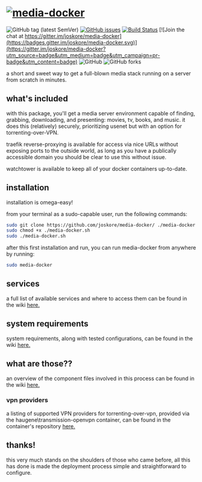 # [![media-docker](https://github.com/joskore/media-docker/raw/master/docs/logo.png)](https://media-docker.com/)

![GitHub tag (latest SemVer)](https://img.shields.io/github/tag/joskore/media-docker.svg)
[![GitHub issues](https://img.shields.io/github/issues/joskore/media-docker.svg)](https://github.com/joskore/media-docker/issues)
[![Build Status](https://travis-ci.com/joskore/media-docker.svg?branch=master)](https://travis-ci.com/joskore/media-docker) [![Join the chat at https://gitter.im/joskore/media-docker](https://badges.gitter.im/joskore/media-docker.svg)](https://gitter.im/joskore/media-docker?utm_source=badge&utm_medium=badge&utm_campaign=pr-badge&utm_content=badge)
![GitHub](https://img.shields.io/github/license/joskore/media-docker.svg)
![GitHub forks](https://img.shields.io/github/forks/joskore/media-docker.svg?style=social&label=Fork)


a short and sweet way to get a full-blown media stack running on a server from scratch in minutes.

## what's included
with this package, you'll get a media server environment capable of finding, grabbing, downloading, and presenting: movies, tv, books, and music. it does this (relatively) securely, prioritizing usenet but with an option for torrenting-over-VPN.

traefik reverse-proxying is available for access via nice URLs without exposing ports to the outside world, as long as you have a publically accessible domain you should be clear to use this without issue.

watchtower is available to keep all of your docker containers up-to-date.

## installation
installation is omega-easy!

from your terminal as a sudo-capable user, run the following commands:

```bash
sudo git clone https://github.com/joskore/media-docker/ ./media-docker && cd ./media-docker/
sudo chmod +x ./media-docker.sh
sudo ./media-docker.sh
```

after this first installation and run, you can run media-docker from anywhere by running:

```bash
sudo media-docker
```

## services
a full list of available services and where to access them can be found in the wiki [here.](https://github.com/joskore/media-docker/wiki/services)

## system requirements
system requirements, along with tested configurations, can be found in the wiki [here.](https://github.com/joskore/media-docker/wiki/system-requirements)

## what are those??
an overview of the component files involved in this process can be found in the wiki [here.](https://github.com/joskore/media-docker/wiki/files)

### vpn providers
a listing of supported VPN providers for torrenting-over-vpn, provided via the haugene\transmission-openvpn container, can be found in the container's repository [here.](https://github.com/haugene/docker-transmission-openvpn#supported-providers)

## thanks!
this very much stands on the shoulders of those who came before, all this has done is made the deployment process simple and straightforward to configure.
